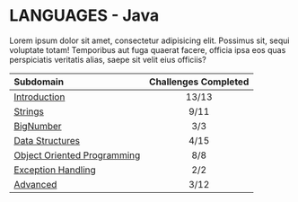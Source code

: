 # LANGUAGES - Java
Lorem ipsum dolor sit amet, consectetur adipisicing elit. Possimus sit, sequi voluptate totam! Temporibus aut fuga quaerat facere, officia ipsa eos quas perspiciatis veritatis alias, saepe sit velit eius officiis?

| Subdomain | Challenges Completed |
| :--- | :---: |
| [Introduction](https://github.com/rotiroti/hacker-rank/java/introduction/README.md) | 13/13 |
| [Strings](https://github.com/rotiroti/hacker-rank/java/strings/README.md) | 9/11 |
| [BigNumber](https://github.com/rotiroti/hacker-rank/java/big-number/README.md) | 3/3 |
| [Data Structures](https://github.com/rotiroti/hacker-rank/java/data-structures/README.md) | 4/15 |
| [Object Oriented Programming](https://github.com/rotiroti/hacker-rank/java/object-oriented-programming/README.md) | 8/8 |
| [Exception Handling](https://github.com/rotiroti/hacker-rank/java/exception-handling/README.md) | 2/2 |
| [Advanced](https://github.com/rotiroti/hacker-rank/java/advanced/README.md) | 3/12 |